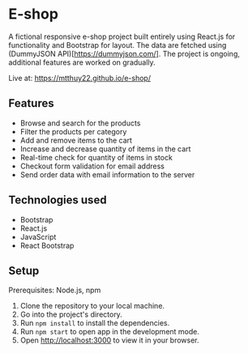 # E-shop 

A fictional responsive e-shop project built entirely using React.js for functionality and Bootstrap for layout. The data are fetched using (DummyJSON API)[https://dummyjson.com/]. The project is ongoing, additional features are worked on gradually. 

Live at: 
https://mtthuy22.github.io/e-shop/

## Features 
- Browse and search for the products 
- Filter the products per category 
- Add and remove items to the cart 
- Increase and decrease quantity of items in the cart 
- Real-time check for quantity of items in stock 
- Checkout form validation for email address 
- Send order data with email information to the server

## Technologies used 

- Bootstrap
- React.js
- JavaScript
- React Bootstrap

## Setup 
Prerequisites: Node.js, npm 
1. Clone the repository to your local machine.
2. Go into the project's directory.
3. Run `npm install` to install the dependencies. 
4. Run `npm start` to open app in the development mode. 
5. Open [http://localhost:3000](http://localhost:3000) to view it in your browser.


